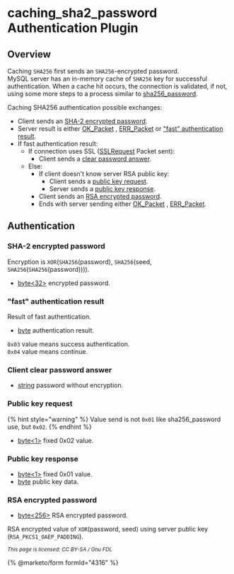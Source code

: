 # caching\_sha2\_password Authentication Plugin

## Overview

Caching `SHA256` first sends an `SHA256`-encrypted password.\
MySQL server has an in-memory cache of `SHA256` key for successful authentication. When a cache hit occurs, the connection is validated, if not, using some more steps to a process similar to [sha256\_password](sha256_password-plugin.md).

Caching SHA256 authentication possible exchanges:

* Client sends an [SHA-2 encrypted password](caching_sha2_password-authentication-plugin.md#sha-2-encrypted-password).
* Server result is either [OK\_Packet](../4-server-response-packets/ok_packet.md) , [ERR\_Packet](../4-server-response-packets/err_packet.md) or ["fast" authentication result](caching_sha2_password-authentication-plugin.md#fast-authentication-result).
* If fast authentication result:
  * If connection uses SSL ([SSLRequest](connection.md#sslrequest-packet) Packet sent):
    * Client sends a [clear password answer](caching_sha2_password-authentication-plugin.md#client-clear-password-answer).
  * Else:
    * If client doesn't know server RSA public key:
      * Client sends a [public key request](caching_sha2_password-authentication-plugin.md#public-key-request).
      * Server sends a [public key response](caching_sha2_password-authentication-plugin.md#public-key-response).
    * Client sends an [RSA encrypted password](caching_sha2_password-authentication-plugin.md#rsa-encrypted-password).
    * Ends with server sending either [OK\_Packet](../4-server-response-packets/ok_packet.md) , [ERR\_Packet](../4-server-response-packets/err_packet.md).

## Authentication

### SHA-2 encrypted password

Encryption is `XOR`(`SHA256`(password), `SHA256`(seed, `SHA256`(`SHA256`(password)))).

* [byte<32>](../protocol-data-types.md#fixed-length-bytes) encrypted password.

### "fast" authentication result

Result of fast authentication.

* [byte](../protocol-data-types.md#length-encoded-bytes) authentication result.

`0x03` value means success authentication.\
`0x04` value means continue.

### Client clear password answer

* [string](../protocol-data-types.md#null-terminated-strings) password without encryption.

### Public key request

{% hint style="warning" %}
Value send is not `0x01` like sha256\_password use, but `0x02`.
{% endhint %}

* [byte<1>](../protocol-data-types.md#fixed-length-bytes) fixed 0x02 value.

### Public key response

* [byte<1>](../protocol-data-types.md#fixed-length-bytes) fixed 0x01 value.
* [byte](../protocol-data-types.md#end-of-file-length-bytes) public key data.

### RSA encrypted password

* [byte<256>](../protocol-data-types.md#fixed-length-bytes) RSA encrypted password.

RSA encrypted value of `XOR`(password, seed) using server public key (`RSA_PKCS1_OAEP_PADDING`).

<sub>_This page is licensed: CC BY-SA / Gnu FDL_</sub>

{% @marketo/form formId="4316" %}
